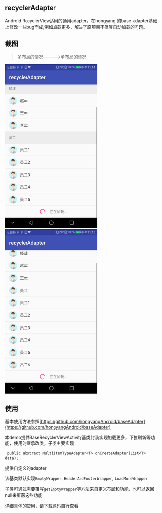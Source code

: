 ## recyclerAdapter

Android RecyclerView适用的通用adapter，在hongyang 的base-adapter基础上修改一些bug而成,例如加载更多，解决了原项目不满屏自动加载的问题。

## 截图
>多布局的情况------>单布局的情况

<img src="img/device-2018-01-27-111422.png" width="300px"/>         <img src="img/device-2018-01-27-111530.png" width="300px"/>

## 使用

基本使用方法参照[https://github.com/hongyangAndroid/baseAdapter](https://github.com/hongyangAndroid/baseAdapter)

本demo提供BaseRecyclerViewActivity基类封装实现加载更多，下拉刷新等功能，使用时继承改类，子类主要实现
```
 public abstract MultiItemTypeAdapter<T> onCreateAdapter(List<T> data);
```
提供自定义的adapter

该基类默认实现`EmptyWrapper`, `HeaderAndFooterWrapper`, `LoadMoreWrapper`

子类可通过需要覆写`getEmptyWrapper`等方法来自定义布局和功能，也可以返回null来屏蔽这些功能

详细具体的使用，请下载源码自行查看
